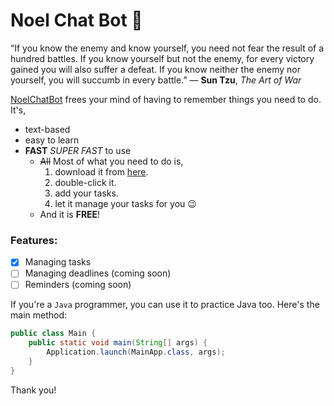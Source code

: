 # Noel Chat Bot 🤖

“If you know the enemy and know yourself, you need not fear the result of a hundred battles. If you know yourself but not the enemy, for every victory gained you will also suffer a defeat. If you know neither the enemy nor yourself, you will succumb in every battle.” ― **Sun Tzu**, _The Art of War_

[NoelChatBot](https://github.com/nus-cs2103-AY2324S1/ip/pull/515) frees your mind of having to remember things you need to do. It's,
* text-based
* easy to learn
* **FAST** _SUPER FAST_ to use
   * ~~All~~ Most of what you need to do is,
     1. download it from [here](https://github.com/nus-cs2103-AY2324S1/ip/pull/515).
     2. double-click it.
     3. add your tasks.
     4. let it manage your tasks for you 😉
   * And it is **FREE**!

### Features:
- [x] Managing tasks
- [ ] Managing deadlines (coming soon)
- [ ] Reminders (coming soon)

If you're a `Java` programmer, you can use it to practice Java too. Here's the main method:

```java
public class Main {
    public static void main(String[] args) {
        Application.launch(MainApp.class, args);
    }
}
```

Thank you!
